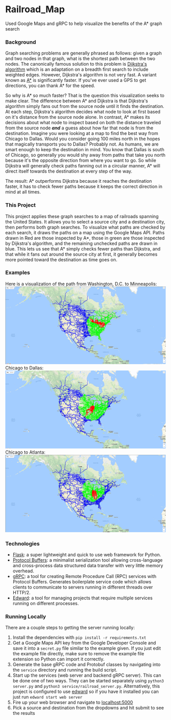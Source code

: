 # Railroad_Map
Used Google Maps and gRPC to help visualize the benefits of the A* graph search

### Background
  Graph searching problems are generally phrased as follows: given a graph and two nodes in that graph, what is the shortest path between the two nodes. The canonically famous solution to this problem is [Dijkstra's algorithm](https://en.wikipedia.org/wiki/Dijkstra%27s_algorithm) which is an adaptation on a breadth first search to include weighted edges. However, Dijkstra's algorithm is not very fast. A variant known as [A*](https://en.wikipedia.org/wiki/A*_search_algorithm) is significantly faster. If you've ever used a GPS to get directions, you can thank A* for the speed.

  So why is A* so much faster? That is the question this visualization seeks to make clear. The difference between A* and Dijkstra is that  Dijkstra's algorithm simply fans out from the source node until it finds the destination. At each step, Dijkstra's algorithm decides what node to look at first based on it's distance from the source node alone. In contrast, A* makes its decisions about what node to inspect based on both the distance traveled from the source node **_and_** a guess about how far that node is from the destination. Imagine you were looking at a map to find the best way from Chicago to Dallas. Would you consider going 100 miles north in the hopes that magically transports you to Dallas? Probably not. As humans, we are smart enough to keep the destination in mind. You know that Dallas is south of Chicago, so generally you would shy away from paths that take you north because it's the opposite direction from where you want to go. So while Dijkstra will generally check paths fanning out in a circular manner, A* will direct itself towards the destination at every step of the way.

  The result: A* outperforms Dijkstra because it reaches the destination faster, it has to check fewer paths because it keeps the correct direction in mind at all times.

### This Project
  This project applies these graph searches to a map of railroads spanning the United States. It allows you to select a source city and a destination city, then performs both graph searches. To visualize what paths are checked by each search, it draws the paths on a map using the Google Maps API. Paths drawn in Red are those inspected by A*, those in green are those inspected by Dijkstra's algorithm, and the remaining unchecked paths are drawn in blue. This lets us see that A* simply checks fewer paths than Dijkstra, and that while it fans out around the source city at first, it generally becomes more pointed toward the destination as time goes on.

### Examples
  Here is a visualization of the path from Washington, D.C. to Minneapolis:
  ![Sample visualization](screenshots/screenshot.jpg?raw=true "Screenshot of A* Visualization - Washington, D.C. to Minneapolis")
  Chicago to Dallas:
  ![Sample visualization](screenshots/screenshot2.jpg?raw=true "Screenshot of A* Visualization - Chicago to Dallas")
  Chicago to Atlanta:
  ![Sample visualization](screenshots/screenshot3.jpg?raw=true "Screenshot of A* Visualization - Chicago to Atlanta")

### Technologies
- [Flask](http://flask.pocoo.org/): a super lightweight and quick to use web framework for Python.
- [Protocol Buffers](https://developers.google.com/protocol-buffers/): a minimalist serialization tool allowing cross-language and cross-process data structured data transfer with very little memory overhead.
- [gRPC](https://grpc.io/about/): a tool for creating Remote Procedure Call (RPC) services with Protocol Buffers. Generates boilerplate service code which allows clients to communicate to servers running in different threads over HTTP/2.
- [Edward](http://engblog.yext.com/edward/): a tool for managing projects that require multiple services running on different processes.

### Running Locally
There are a couple steps to getting the server running locally:
<ol>
	<li>Install the dependencies with <code>pip install -r requirements.txt</code></li>
	<li>
		Get a Google Maps API key from the Google Developer Console and save it into a
		<code>secret.py</code> file similar to the example given. If you just edit the
		example file directly, make sure to remove the example file extension so Python
		can import it correctly.
	</li>
	<li>
		Generate the base gRPC code and Protobuf classes by navigating into the <code>service</code>
		directory and running the build script.
	</li>
	<li>Start up the services (web server and backend gRPC server). This can be done one of
		two ways. They can be started separately using <code>python3 server.py</code> and
		<code>python3 service/railroad_server.py</code>. Alternatively, this project is
		configured to use <a href="https://github.com/yext/edward">edward</a> so if you
		have it installed you can just run <code>edward start web server</code></li>
	<li>
		Fire up your web browser and navigate to <a href="https://localhost:5000">localhost:5000</a>
	</li>
	<li>
		Pick a source and destination from the dropdowns and hit submit to see the results
	</li>
</ol>
